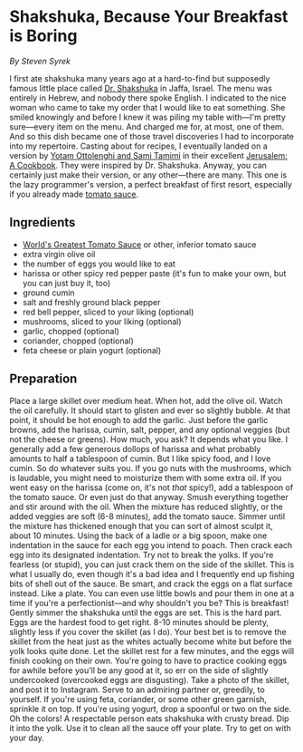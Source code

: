 # Shakshuka, Because Your Breakfast is Boring

_By Steven Syrek_

I first ate shakshuka many years ago at a hard-to-find but supposedly famous little place called [Dr. Shakshuka](http://www.doctorshakshuka.co.il/) in Jaffa, Israel. The menu was entirely in Hebrew, and nobody there spoke English. I indicated to the nice woman who came to take my order that I would like to eat something. She smiled knowingly and before I knew it was piling my table with—I'm pretty sure—every item on the menu. And charged me for, at most, one of them. And so this dish became one of those travel discoveries I had to incorporate into my repertoire. Casting about for recipes, I eventually landed on a version by [Yotam Ottolenghi and Sami Tamimi](http://www.epicurious.com/recipes/food/views/shakshuka-with-red-peppers-and-cumin-56389454) in their excellent [Jerusalem: A Cookbook](http://a.co/gnqU3ye). They were inspired by Dr. Shakshuka. Anyway, you can certainly just make their version, or any other—there are many. This one is the lazy programmer's version, a perfect breakfast of first resort, especially if you already made [tomato sauce](worlds-greatest-tomato-sauce.md).

## Ingredients

- [World's Greatest Tomato Sauce](worlds-greatest-tomato-sauce.md) or other, inferior tomato sauce
- extra virgin olive oil
- the number of eggs you would like to eat
- harissa or other spicy red pepper paste (it's fun to make your own, but you can just buy it, too)
- ground cumin
- salt and freshly ground black pepper
- red bell pepper, sliced to your liking (optional)
- mushrooms, sliced to your liking (optional)
- garlic, chopped (optional)
- coriander, chopped (optional)
- feta cheese or plain yogurt (optional)

## Preparation

Place a large skillet over medium heat. When hot, add the olive oil. Watch the oil carefully. It should start to glisten and ever so slightly bubble. At that point, it should be hot enough to add the garlic. Just before the garlic browns, add the harissa, cumin, salt, pepper, and any optional veggies (but not the cheese or greens). How much, you ask? It depends what you like. I generally add a few generous dollops of harissa and what probably amounts to half a tablespoon of cumin. But I like spicy food, and I love cumin. So do whatever suits you. If you go nuts with the mushrooms, which is laudable, you might need to moisturize them with some extra oil. If you went easy on the harissa (come on, it's not _that_ spicy!), add a tablespoon of the tomato sauce. Or even just do that anyway. Smush everything together and stir around with the oil. When the mixture has reduced slightly, or the added veggies are soft (6-8 minutes), add the tomato sauce. Simmer until the mixture has thickened enough that you can sort of almost sculpt it, about 10 minutes. Using the back of a ladle or a big spoon, make one indentation in the sauce for each egg you intend to poach. Then crack each egg into its designated indentation. Try not to break the yolks. If you're fearless (or stupid), you can just crack them on the side of the skillet. This is what I usually do, even though it's a bad idea and I frequently end up fishing bits of shell out of the sauce. Be smart, and crack the eggs on a flat surface instead. Like a plate. You can even use little bowls and pour them in one at a time if you're a perfectionist—and why shouldn't you be? This is breakfast! Gently simmer the shakshuka until the eggs are set. This is the hard part. Eggs are the hardest food to get right. 8-10 minutes should be plenty, slightly less if you cover the skillet (as I do). Your best bet is to remove the skillet from the heat just as the whites actually become white but before the yolk looks quite done. Let the skillet rest for a few minutes, and the eggs will finish cooking on their own. You're going to have to practice cooking eggs for awhile before you'll be any good at it, so err on the side of slightly undercooked (overcooked eggs are disgusting). Take a photo of the skillet, and post it to Instagram. Serve to an admiring partner or, greedily, to yourself. If you're using feta, coriander, or some other green garnish, sprinkle it on top. If you're using yogurt, drop a spoonful or two on the side. Oh the colors! A respectable person eats shakshuka with crusty bread. Dip it into the yolk. Use it to clean all the sauce off your plate. Try to get on with your day.
